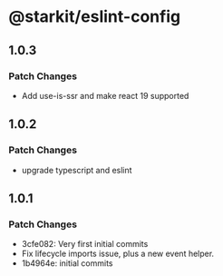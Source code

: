 # @starkit/eslint-config

## 1.0.3

### Patch Changes

- Add use-is-ssr and make react 19 supported

## 1.0.2

### Patch Changes

- upgrade typescript and eslint

## 1.0.1

### Patch Changes

- 3cfe082: Very first initial commits
- Fix lifecycle imports issue, plus a new event helper.
- 1b4964e: initial commits
